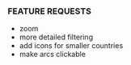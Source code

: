 ### FEATURE REQUESTS
- zoom
- more detailed filtering
- add icons for smaller countries
- make arcs clickable

